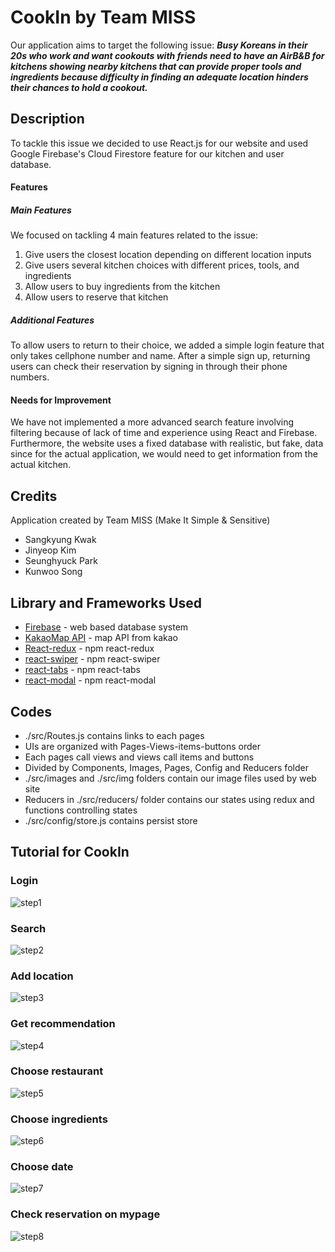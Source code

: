 # CookIn by Team MISS
Our application aims to target the following issue: 
___Busy Koreans in their 20s who work and want cookouts with friends need to have an AirB&B for kitchens showing nearby kitchens that can provide proper tools and ingredients because difficulty in finding an adequate location hinders their chances to hold a cookout.___

## Description
To tackle this issue we decided to use React.js for our website and used Google Firebase's Cloud Firestore feature for our kitchen and user database.





#### Features
##### Main Features
We focused on tackling 4 main features related to the issue:
1. Give users the closest location depending on different location inputs
2. Give users several kitchen choices with different prices, tools, and ingredients
3. Allow users to buy ingredients from the kitchen 
4. Allow users to reserve that kitchen 

##### Additional Features
To allow users to return to their choice, we added a simple login feature that only takes cellphone number and name. After a simple sign up, returning users can check their reservation by signing in through their phone numbers. 

#### Needs for Improvement
We have not implemented a more advanced search feature involving filtering because of lack of time and experience using React and Firebase.
Furthermore, the website uses a fixed database with realistic, but fake, data since for the actual application, we would need to get information from the actual kitchen.



## Credits
Application created by Team MISS (Make It Simple & Sensitive)
 - Sangkyung Kwak
 - Jinyeop Kim
 - Seunghyuck Park 
 - Kunwoo Song

## Library and Frameworks Used
- <a href="https://firebase.google.com/?hl=ko">Firebase</a> - web based database system
- <a href="https://apis.map.kakao.com/web/">KakaoMap API</a> - map API from kakao
- <a href="https://www.npmjs.com/package/react-redux">React-redux</a> - npm react-redux
- <a href="https://www.npmjs.com/package/swiper">react-swiper</a> - npm react-swiper
- <a href="https://www.npmjs.com/package/react-tabs">react-tabs</a> - npm react-tabs
- <a href="https://www.npmjs.com/package/react-modal">react-modal</a> - npm react-modal

## Codes
- ./src/Routes.js contains links to each pages
- UIs are organized with Pages-Views-items-buttons order
- Each pages call views and views call items and buttons
- Divided by Components, Images, Pages, Config and Reducers folder
- ./src/images and ./src/img folders contain our image files used by web site
- Reducers in ./src/reducers/ folder contains our states using redux and functions controlling states
- ./src/config/store.js contains persist store


## Tutorial for CookIn
### Login
![step1](./src/img/Tutorials/step1.png)
### Search
![step2](./src/img/Tutorials/step2.png)
### Add location
![step3](./src/img/Tutorials/step3.png)
### Get recommendation
![step4](./src/img/Tutorials/step4.png)
### Choose restaurant
![step5](./src/img/Tutorials/step5.png)
### Choose ingredients
![step6](./src/img/Tutorials/step6.png)
### Choose date
![step7](./src/img/Tutorials/step7.png)
### Check reservation on mypage
![step8](./src/img/Tutorials/step8.png)
